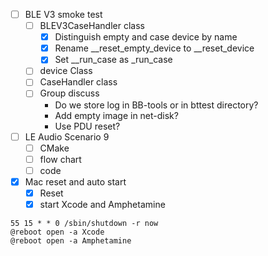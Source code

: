 - [ ] BLE V3 smoke test
	- [ ] BLEV3CaseHandler class
		- [x] Distinguish empty and case device by name
		- [x] Rename \_\_reset_empty_device to \_\_reset\_device
		- [x] Set \_\_run_case as \_run_case
	- [ ] device Class
	- [ ] CaseHandler class
	- [ ] Group discuss
		- Do we store log in BB-tools or in bttest directory?
		- Add empty image in net-disk?
		- Use PDU reset?
- [ ] LE Audio Scenario 9
	- [ ] CMake
	- [ ] flow chart
	- [ ] code
- [x] Mac reset and auto start
	- [x] Reset
	- [x] start Xcode and Amphetamine
```shell
55 15 * * 0 /sbin/shutdown -r now 
@reboot open -a Xcode 
@reboot open -a Amphetamine
```